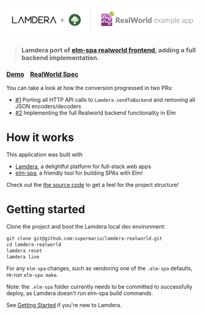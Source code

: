 # ![RealWorld Example App](logo.png)

> ### Lamdera port of [elm-spa realworld frontend](https://github.com/ryannhg/elm-spa-realworld), adding a full backend implementation.


### [Demo](https://realworld.lamdera.app/)&nbsp;&nbsp;&nbsp;&nbsp;[RealWorld Spec](https://github.com/gothinkster/realworld)


You can take a look at how the conversion progressed in two PRs:

- [#1](https://github.com/supermario/lamdera-realworld/pull/1) Porting all HTTP API calls to `Lamdera.sendToBackend` and removing all JSON encoders/decoders
- [#2](https://github.com/supermario/lamdera-realworld/pull/2) Implementing the full Realworld backend functionality in Elm


# How it works

This application was built with

- [Lamdera](https://lamdera.com), a delightful platform
for full-stack web apps
- [elm-spa](https://elm-spa.dev), a friendly tool for building SPAs with Elm!

Check out the [the source code](./src) to get a feel for the project structure!


# Getting started

Clone the project and boot the Lamdera local dev environment:

```
git clone git@github.com:supermario/lamdera-realworld.git
cd lamdera-realworld
lamdera reset
lamdera live
```

For any `elm-spa` changes, such as vendoring one of the `.elm-spa` defaults, re-run `elm-spa make`.

Note: the `.elm-spa` folder currently needs to be committed to successfully deploy, as Lamdera doesn't run elm-spa build commands.

See [Getting Started](https://lamdera.com/start) if you're new to Lamdera.
